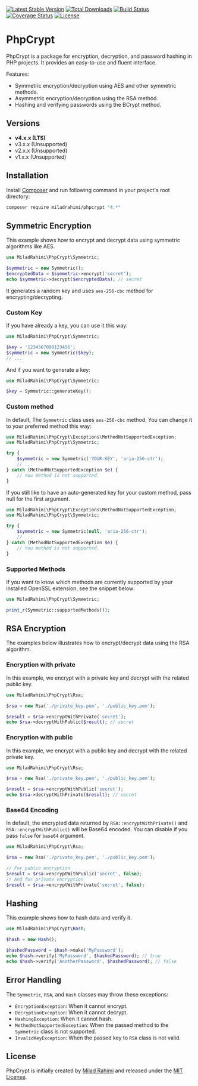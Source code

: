 [![Latest Stable Version](https://poser.pugx.org/miladrahimi/phpcrypt/v/stable)](https://packagist.org/packages/miladrahimi/phpcrypt)
[![Total Downloads](https://poser.pugx.org/miladrahimi/phpcrypt/downloads)](https://packagist.org/packages/miladrahimi/phpcrypt)
[![Build Status](https://travis-ci.org/miladrahimi/phpcrypt.svg?branch=master)](https://travis-ci.org/miladrahimi/phpcrypt)
[![Coverage Status](https://coveralls.io/repos/github/miladrahimi/phpcrypt/badge.svg?branch=master)](https://coveralls.io/github/miladrahimi/phpcrypt?branch=master)
[![License](https://poser.pugx.org/miladrahimi/phpcrypt/license)](https://packagist.org/packages/miladrahimi/phpcrypt)

# PhpCrypt

PhpCrypt is a package for encryption, decryption, and password hashing in PHP projects. It provides an easy-to-use and fluent interface.

Features:
* Symmetric encryption/decryption using AES and other symmetric methods.
* Asymmetric encryption/decryption using the RSA method.
* Hashing and verifying passwords using the BCrypt method.

## Versions

* **v4.x.x (LTS)**
* v3.x.x (Unsupported)
* v2.x.x (Unsupported)
* v1.x.x (Unsupported)

## Installation

Install [Composer](https://getcomposer.org) and run following command in your project's root directory:

```bash
composer require miladrahimi/phpcrypt "4.*"
```

## Symmetric Encryption

This example shows how to encrypt and decrypt data using symmetric algorithms like AES.

```php
use MiladRahimi\PhpCrypt\Symmetric;

$symmetric = new Symmetric();
$encryptedData = $symmetric->encrypt('secret');
echo $symmetric->decrypt($encryptedData); // secret
```

It generates a random key and uses `aes-256-cbc` method for encrypting/decrypting.

### Custom Key

If you have already a key, you can use it this way:

```php
use MiladRahimi\PhpCrypt\Symmetric;

$key = '1234567890123456';
$symmetric = new Symmetric($key);
// ...
```

And if you want to generate a key:

```php
use MiladRahimi\PhpCrypt\Symmetric;

$key = Symmetric::generateKey();
```

### Custom method

In default, The `Symmetric` class uses `aes-256-cbc` method. You can change it to your preferred method this way:

```php
use MiladRahimi\PhpCrypt\Exceptions\MethodNotSupportedException;
use MiladRahimi\PhpCrypt\Symmetric;

try {
    $symmetric = new Symmetric('YOUR-KEY', 'aria-256-ctr');
    // ...
} catch (MethodNotSupportedException $e) {
    // You method is not supported.
}
```

If you still like to have an auto-generated key for your custom method, pass null for the first argument.

```php
use MiladRahimi\PhpCrypt\Exceptions\MethodNotSupportedException;
use MiladRahimi\PhpCrypt\Symmetric;

try {
    $symmetric = new Symmetric(null, 'aria-256-ctr');
    // ...
} catch (MethodNotSupportedException $e) {
    // You method is not supported.
}
```

### Supported Methods

If you want to know which methods are currently supported by your installed OpenSSL extension, see the snippet below:

```php
use MiladRahimi\PhpCrypt\Symmetric;

print_r(Symmetric::supportedMethods());
```

## RSA Encryption

The examples below illustrates how to encrypt/decrypt data using the RSA algorithm.

### Encryption with private

In this example, we encrypt with a private key and decrypt with the related public key.

```php
use MiladRahimi\PhpCrypt\Rsa;

$rsa = new Rsa('./private_key.pem', './public_key.pem');

$result = $rsa->encryptWithPrivate('secret');
echo $rsa->decryptWithPublic($result); // secret
```

### Encryption with public

In this example, we encrypt with a public key and decrypt with the related private key.

```php
use MiladRahimi\PhpCrypt\Rsa;

$rsa = new Rsa('./private_key.pem', './public_key.pem');

$result = $rsa->encryptWithPublic('secret');
echo $rsa->decryptWithPrivate($result); // secret
```

### Base64 Encoding

In default, the encrypted data returned by `RSA::encryptWithPrivate()` and `RSA::encryptWithPublic()` will be Base64 encoded. You can disable if you pass `false` for `base64` argument.

```php
use MiladRahimi\PhpCrypt\Rsa;

$rsa = new Rsa('./private_key.pem', './public_key.pem');

// For public encryption
$result = $rsa->encryptWithPublic('secret', false);
// And for private encryption
$result = $rsa->encryptWithPrivate('secret', false);
```

## Hashing

This example shows how to hash data and verify it.

```php
use MiladRahimi\PhpCrypt\Hash;

$hash = new Hash();

$hashedPassword = $hash->make('MyPassword');
echo $hash->verify('MyPassword', $hashedPassword); // true
echo $hash->verify('AnotherPassword', $hashedPassword); // false
```

## Error Handling

The `Symmetric`, `RSA`, and `Hash` classes may throw these exceptions:

* `EncryptionException`: When it cannot encrypt.
* `DecryptionException`: When it cannot decrypt.
* `HashingException`: When it cannot hash.
* `MethodNotSupportedException`: When the passed method to the `Symmetric` class is not supported.
* `InvalidKeyException`: When the passed key to `RSA` class is not valid.

## License

PhpCrypt is initially created by [Milad Rahimi](https://miladrahimi.com) and released under the [MIT License](http://opensource.org/licenses/mit-license.php).
